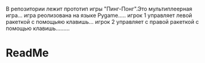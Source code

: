 В репозитории лежит прототип игры "Пинг-Понг".Это мультиплеерная игра...
игра реолизована на языке Pygame.....
игрок 1 управляет левой ракеткой с помощьяю клавишь... игрок 2 управляет с правой ракеткой с помощью клавишь.........
# ReadMe
